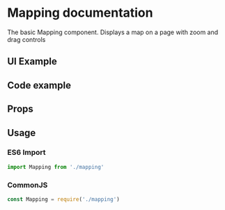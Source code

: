 # Mapping documentation

The basic Mapping component. Displays a map on a page with zoom and drag controls

## UI Example

<!-- STORY -->

## Code example

<!-- SOURCE -->

## Props

<!-- PROPS -->

## Usage

### ES6 Import
```js
import Mapping from './mapping'
```

### CommonJS

```js
const Mapping = require('./mapping')
